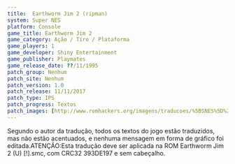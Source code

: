 ```yaml
---
title:  Earthworm Jim 2 (ripman)
system: Super NES
platform: Console
game_title: Earthworm Jim 2
game_category: Ação / Tiro / Plataforma
game_players: 1
game_developer: Shiny Entertainment
game_publisher: Playmates
game_release_date: ??/11/1995
patch_group: Nenhum
patch_site: Nenhum
patch_version: 1.0
patch_release: 11/11/2017
patch_type: IPS
patch_progress: Textos
patch_images: [http://www.romhackers.org/imagens/traducoes/%5BSNES%5D%20Earthworm%20Jim%202%20-%20ripman%20-%201.png,http://www.romhackers.org/imagens/traducoes/%5BSNES%5D%20Earthworm%20Jim%202%20-%20ripman%20-%202.png,http://www.romhackers.org/imagens/traducoes/%5BSNES%5D%20Earthworm%20Jim%202%20-%20ripman%20-%203.png]
---
```

Segundo o autor da tradução, todos os textos do jogo estão traduzidos, mas não estão acentuados, e nenhuma mensagem em forma de gráfico foi editada.ATENÇÃO:Esta tradução deve ser aplicada na ROM Earthworm Jim 2 (U) [!].smc, com CRC32 393DE197 e sem cabeçalho.